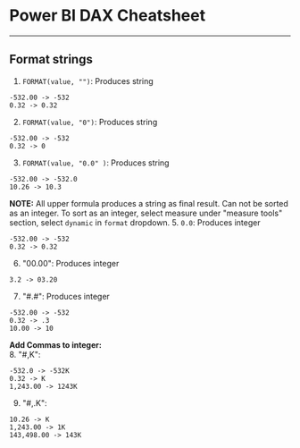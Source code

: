 # Power BI DAX Cheatsheet
---
##  Format strings
1. `FORMAT(value, "")`: Produces string
```
-532.00 -> -532
0.32 -> 0.32
```
2. `FORMAT(value, "0")`: Produces string
```
-532.00 -> -532
0.32 -> 0
```
3. `FORMAT(value, "0.0" )`: Produces string
```
-532.00 -> -532.0
10.26 -> 10.3
```
<b>NOTE:</b> All upper formula produces a string as final result. Can not be sorted as an integer. To sort as an integer, select measure under "measure tools" section, select `dynamic` in `format` dropdown.
5. `0.0`: Produces integer
```
-532.00 -> -532
0.32 -> 0.32
```
6. "00.00": Produces integer
```
3.2 -> 03.20
```
7. "#.#": Produces integer
```
-532.00 -> -532
0.32 -> .3
10.00 -> 10
```
<b> Add Commas to integer: </b><br/>
8. "#,K":
```
-532.0 -> -532K
0.32 -> K
1,243.00 -> 1243K
```
9. "#,.K":
```
10.26 -> K
1,243.00 -> 1K
143,498.00 -> 143K
```












